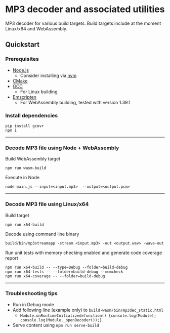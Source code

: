 # MP3 decoder and associated utilities
MP3 decoder for various build targets. Build targets include at the moment Linux/x64 and WebAssembly.

## Quickstart

### Prerequisites

- [Node.js](https://nodejs.org/en/)
  - Consider installing via [nvm](https://github.com/nvm-sh/nvm)
- [CMake](https://cmake.org/)
- [GCC](https://gcc.gnu.org/)
  - For Linux building
- [Emscripten](https://emscripten.org/index.html)
  - For WebAssembly building, tested with version 1.39.1

### Install dependencies
```
pip install gcovr
npm i
```

-----

### Decode MP3 file using Node + WebAssembly

Build WebAssembly target
```
npm run wasm-build
```

Execute in Node
```
node main.js --input=<input.mp3>  --output=<output.pcm>
```

-----

### Decode MP3 file using Linux/x64

Build target
```
npm run x64-build
```

Decode using command line binary
```
build/bin/mp3streamapp -stream <input.mp3> -out <output.wav> -wave-out
```

Run unit tests with memory checking enabled and generate code coverage report
```
npm run x64-build -- --type=Debug --folder=build-debug
npm run x64-tests -- --folder=build-debug --memcheck
npm run x64-coverage -- --folder=build-debug
```

-----

### Troubleshooting tips

- Run in Debug mode
- Add following line (example only) to `build-wasm/bin/mp3dec_static.html`
    - ```Module.onRuntimeInitialized=function() {console.log(Module); console.log(Module._openDecoder());}```
- Serve content using `npm run serve-build`
